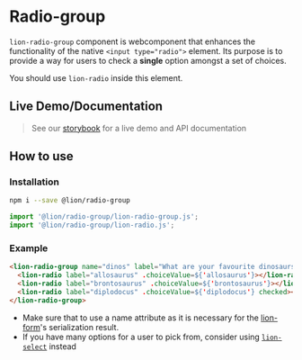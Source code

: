 # Radio-group

[//]: # 'AUTO INSERT HEADER PREPUBLISH'

`lion-radio-group` component is webcomponent that enhances the functionality of the native `<input type="radio">` element. Its purpose is to provide a way for users to check a **single** option amongst a set of choices.

You should use `lion-radio` inside this element.

## Live Demo/Documentation

> See our [storybook](http://lion-web-components.netlify.com/?path=/docs/forms-radio-group--default-story) for a live demo and API documentation

## How to use

### Installation

```sh
npm i --save @lion/radio-group
```

```js
import '@lion/radio-group/lion-radio-group.js';
import '@lion/radio-group/lion-radio.js';
```

### Example

```html
<lion-radio-group name="dinos" label="What are your favourite dinosaurs?">
  <lion-radio label="allosaurus" .choiceValue=${'allosaurus'}></lion-radio>
  <lion-radio label="brontosaurus" .choiceValue=${'brontosaurus'}></lion-radio>
  <lion-radio label="diplodocus" .choiceValue=${'diplodocus'} checked></lion-radio>
</lion-radio-group>
```

- Make sure that to use a name attribute as it is necessary for the [lion-form](../form)'s serialization result.
- If you have many options for a user to pick from, consider using [`lion-select`](../select) instead
